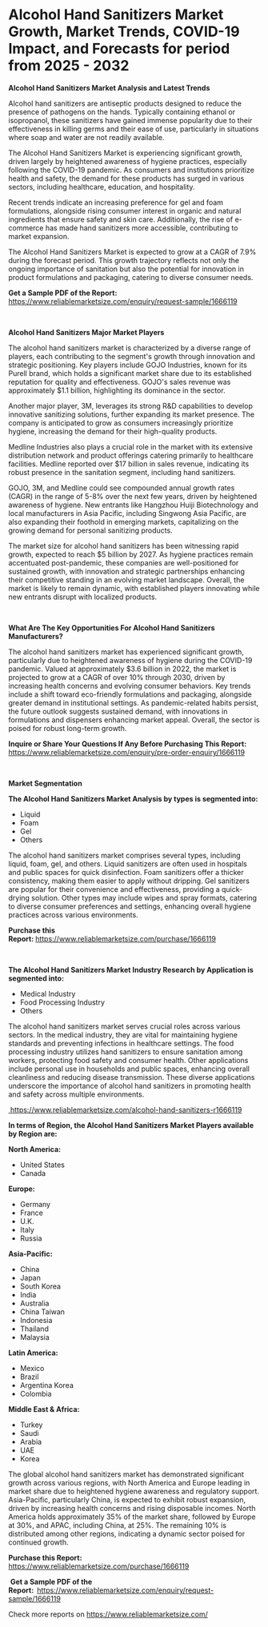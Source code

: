 <p><h1>Alcohol Hand Sanitizers Market Growth, Market Trends, COVID-19 Impact, and Forecasts for period from 2025 - 2032</h1></p><p><strong>Alcohol Hand Sanitizers Market Analysis and Latest Trends</strong></p>
<p><p>Alcohol hand sanitizers are antiseptic products designed to reduce the presence of pathogens on the hands. Typically containing ethanol or isopropanol, these sanitizers have gained immense popularity due to their effectiveness in killing germs and their ease of use, particularly in situations where soap and water are not readily available.</p><p>The Alcohol Hand Sanitizers Market is experiencing significant growth, driven largely by heightened awareness of hygiene practices, especially following the COVID-19 pandemic. As consumers and institutions prioritize health and safety, the demand for these products has surged in various sectors, including healthcare, education, and hospitality. </p><p>Recent trends indicate an increasing preference for gel and foam formulations, alongside rising consumer interest in organic and natural ingredients that ensure safety and skin care. Additionally, the rise of e-commerce has made hand sanitizers more accessible, contributing to market expansion.</p><p>The Alcohol Hand Sanitizers Market is expected to grow at a CAGR of 7.9% during the forecast period. This growth trajectory reflects not only the ongoing importance of sanitation but also the potential for innovation in product formulations and packaging, catering to diverse consumer needs.</p></p>
<p><strong>Get a Sample PDF of the Report:&nbsp;</strong> <a href="https://www.reliablemarketsize.com/enquiry/request-sample/1666119?utm_campaign=2005&utm_medium=2&utm_source=Github&utm_content=ia&utm_term=06032025&utm_id=alcohol-hand-sanitizers">https://www.reliablemarketsize.com/enquiry/request-sample/1666119</a></p>
<p>&nbsp;</p>
<p><strong>Alcohol Hand Sanitizers Major Market Players</strong></p>
<p><p>The alcohol hand sanitizers market is characterized by a diverse range of players, each contributing to the segment's growth through innovation and strategic positioning. Key players include GOJO Industries, known for its Purell brand, which holds a significant market share due to its established reputation for quality and effectiveness. GOJO's sales revenue was approximately $1.1 billion, highlighting its dominance in the sector. </p><p>Another major player, 3M, leverages its strong R&D capabilities to develop innovative sanitizing solutions, further expanding its market presence. The company is anticipated to grow as consumers increasingly prioritize hygiene, increasing the demand for their high-quality products. </p><p>Medline Industries also plays a crucial role in the market with its extensive distribution network and product offerings catering primarily to healthcare facilities. Medline reported over $17 billion in sales revenue, indicating its robust presence in the sanitation segment, including hand sanitizers.</p><p>GOJO, 3M, and Medline could see compounded annual growth rates (CAGR) in the range of 5-8% over the next few years, driven by heightened awareness of hygiene. New entrants like Hangzhou Huiji Biotechnology and local manufacturers in Asia Pacific, including Singwong Asia Pacific, are also expanding their foothold in emerging markets, capitalizing on the growing demand for personal sanitizing products.</p><p>The market size for alcohol hand sanitizers has been witnessing rapid growth, expected to reach $5 billion by 2027. As hygiene practices remain accentuated post-pandemic, these companies are well-positioned for sustained growth, with innovation and strategic partnerships enhancing their competitive standing in an evolving market landscape. Overall, the market is likely to remain dynamic, with established players innovating while new entrants disrupt with localized products.</p></p>
<p>&nbsp;</p>
<p><strong>What Are The Key Opportunities For Alcohol Hand Sanitizers Manufacturers?</strong></p>
<p><p>The alcohol hand sanitizers market has experienced significant growth, particularly due to heightened awareness of hygiene during the COVID-19 pandemic. Valued at approximately $3.6 billion in 2022, the market is projected to grow at a CAGR of over 10% through 2030, driven by increasing health concerns and evolving consumer behaviors. Key trends include a shift toward eco-friendly formulations and packaging, alongside greater demand in institutional settings. As pandemic-related habits persist, the future outlook suggests sustained demand, with innovations in formulations and dispensers enhancing market appeal. Overall, the sector is poised for robust long-term growth.</p></p>
<p><strong>Inquire or Share Your Questions If Any Before Purchasing This Report:</strong> <a href="https://www.reliablemarketsize.com/enquiry/pre-order-enquiry/1666119?utm_campaign=2005&utm_medium=2&utm_source=Github&utm_content=ia&utm_term=06032025&utm_id=alcohol-hand-sanitizers">https://www.reliablemarketsize.com/enquiry/pre-order-enquiry/1666119</a></p>
<p>&nbsp;</p>
<p><strong>Market Segmentation</strong></p>
<p><strong>The Alcohol Hand Sanitizers Market Analysis by types is segmented into:</strong></p>
<p><ul><li>Liquid</li><li>Foam</li><li>Gel</li><li>Others</li></ul></p>
<p><p>The alcohol hand sanitizers market comprises several types, including liquid, foam, gel, and others. Liquid sanitizers are often used in hospitals and public spaces for quick disinfection. Foam sanitizers offer a thicker consistency, making them easier to apply without dripping. Gel sanitizers are popular for their convenience and effectiveness, providing a quick-drying solution. Other types may include wipes and spray formats, catering to diverse consumer preferences and settings, enhancing overall hygiene practices across various environments.</p></p>
<p><strong>Purchase this Report:&nbsp;</strong><a href="https://www.reliablemarketsize.com/purchase/1666119?utm_campaign=2005&utm_medium=2&utm_source=Github&utm_content=ia&utm_term=06032025&utm_id=alcohol-hand-sanitizers">https://www.reliablemarketsize.com/purchase/1666119</a></p>
<p>&nbsp;</p>
<p><strong>The Alcohol Hand Sanitizers Market Industry Research by Application is segmented into:</strong></p>
<p><ul><li>Medical Industry</li><li>Food Processing Industry</li><li>Others</li></ul></p>
<p><p>The alcohol hand sanitizers market serves crucial roles across various sectors. In the medical industry, they are vital for maintaining hygiene standards and preventing infections in healthcare settings. The food processing industry utilizes hand sanitizers to ensure sanitation among workers, protecting food safety and consumer health. Other applications include personal use in households and public spaces, enhancing overall cleanliness and reducing disease transmission. These diverse applications underscore the importance of alcohol hand sanitizers in promoting health and safety across multiple environments.</p></p>
<p><a href="https://www.reliablemarketsize.com/alcohol-hand-sanitizers-r1666119?utm_campaign=2005&utm_medium=2&utm_source=Github&utm_content=ia&utm_term=06032025&utm_id=alcohol-hand-sanitizers">&nbsp;https://www.reliablemarketsize.com/alcohol-hand-sanitizers-r1666119</a></p>
<p><strong>In terms of Region, the Alcohol Hand Sanitizers Market Players available by Region are:</strong></p>
<p>
    <p> <strong> North America: </strong>
        <ul>
            <li>United States</li>
            <li>Canada</li>
        </ul>
        </p> 
    <p> <strong> Europe: </strong>
        <ul>
            <li>Germany</li>
            <li>France</li>
            <li>U.K.</li>
            <li>Italy</li>
            <li>Russia</li>
        </ul>
        </p> 
    <p> <strong> Asia-Pacific: </strong>
        <ul>
            <li>China</li>
            <li>Japan</li>
            <li>South Korea</li>
            <li>India</li>
            <li>Australia</li>
            <li>China Taiwan</li>
            <li>Indonesia</li>
            <li>Thailand</li>
            <li>Malaysia</li>
        </ul>
        </p> 
    <p> <strong> Latin America: </strong>
        <ul>
            <li>Mexico</li>
            <li>Brazil</li>
            <li>Argentina Korea</li>
            <li>Colombia</li>
        </ul>
        </p> 
    <p> <strong> Middle East & Africa: </strong>
        <ul>
            <li>Turkey</li>
            <li>Saudi</li>
            <li>Arabia</li>
            <li>UAE</li>
            <li>Korea</li>
        </ul>
    </p>
    </p>
<p><p>The global alcohol hand sanitizers market has demonstrated significant growth across various regions, with North America and Europe leading in market share due to heightened hygiene awareness and regulatory support. Asia-Pacific, particularly China, is expected to exhibit robust expansion, driven by increasing health concerns and rising disposable incomes. North America holds approximately 35% of the market share, followed by Europe at 30%, and APAC, including China, at 25%. The remaining 10% is distributed among other regions, indicating a dynamic sector poised for continued growth.</p></p>
<p><strong>Purchase this Report: </strong><a href="https://www.reliablemarketsize.com/purchase/1666119?utm_campaign=2005&utm_medium=2&utm_source=Github&utm_content=ia&utm_term=06032025&utm_id=alcohol-hand-sanitizers">https://www.reliablemarketsize.com/purchase/1666119</a></p>
<p>&nbsp;<strong>Get a Sample PDF of the Report:&nbsp;&nbsp;</strong><a href="https://www.reliablemarketsize.com/enquiry/request-sample/1666119?utm_campaign=2005&utm_medium=2&utm_source=Github&utm_content=ia&utm_term=06032025&utm_id=alcohol-hand-sanitizers">https://www.reliablemarketsize.com/enquiry/request-sample/1666119</a></p>
<p><strong></strong></p>
<p>Check more reports on <a href="https://www.reliablemarketsize.com/?utm_campaign=2005&utm_medium=2&utm_source=Github&utm_content=ia&utm_term=06032025&utm_id=alcohol-hand-sanitizers">https://www.reliablemarketsize.com/</a></p>